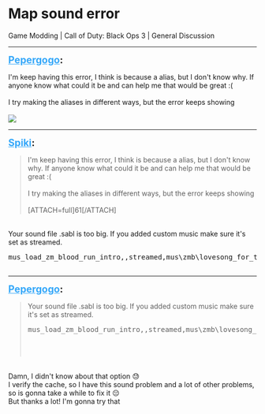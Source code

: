 # Map sound error
Game Modding | Call of Duty: Black Ops 3 | General Discussion

---
<strong style="font-size: 1.4em;"><span style="text-decoration: underline;text-decoration-color: #34a7f9;"><span style="color:#34a7f9;">Pepergogo</span></span>:</strong>

<p>I&#39;m keep having this error, I think is because a alias, but I don&#39;t know why. If anyone know what could it be and can help me that would be great :(<br /><br />I try making the aliases in different ways, but the error keeps showing<br /><br /><img style="max-width: 500px;" src="{{ '/wiki/threads/assets/a.61.png' | relative_url }}"></p>

---
<strong style="font-size: 1.4em;"><span style="text-decoration: underline;text-decoration-color: #34a7f9;"><span style="color:#34a7f9;">Spiki</span></span>:</strong>

<p><blockquote>I&#39;m keep having this error, I think is because a alias, but I don&#39;t know why. If anyone know what could it be and can help me that would be great :(<br /><br />I try making the aliases in different ways, but the error keeps showing<br /><br />[ATTACH=full]61[/ATTACH]<br /></blockquote><br />Your sound file .sabl is too big. If you added custom music make sure it&#39;s set as streamed.<br /><pre>mus_load_zm_blood_run_intro,,streamed,mus\zmb\lovesong_for_the_damned.wav,,,,,,,,BUS_MUSIC,grp_music,snp_never_duck,cmn_duck_underscore_and_round,0,0,89,89,0,10000,10000,allon,default,allon,default,8,priority,8,oldest,0,0,100,100,0,1,no,2d,music_all,,looping,,1,0,0,0,0,0.25,,yes,,0,,no,,,,,,,,,no,yes,no,0,0,,no,,,,,,no,no,yes,,,,,,,,,,,,,800,3000,,no,no,no,no,no,no,no,,,,<br /><br /></pre></p>

---
<strong style="font-size: 1.4em;"><span style="text-decoration: underline;text-decoration-color: #34a7f9;"><span style="color:#34a7f9;">Pepergogo</span></span>:</strong>

<p><blockquote>Your sound file .sabl is too big. If you added custom music make sure it&#39;s set as streamed.<br /><pre>mus_load_zm_blood_run_intro,,streamed,mus\zmb\lovesong_for_the_damned.wav,,,,,,,,BUS_MUSIC,grp_music,snp_never_duck,cmn_duck_underscore_and_round,0,0,89,89,0,10000,10000,allon,default,allon,default,8,priority,8,oldest,0,0,100,100,0,1,no,2d,music_all,,looping,,1,0,0,0,0,0.25,,yes,,0,,no,,,,,,,,,no,yes,no,0,0,,no,,,,,,no,no,yes,,,,,,,,,,,,,800,3000,,no,no,no,no,no,no,no,,,,<br /><br /></pre><br /></blockquote><br />Damn, I didn&#39;t know about that option &#128531;<br />I verify the cache, so I have this sound problem and a lot of other problems, so is gonna take a while to fix it &#128532;<br />But thanks a lot! I&#39;m gonna try that</p>
